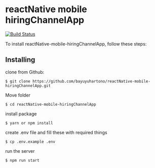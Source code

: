 

# reactNative mobile hiringChannelApp
[![Build Status](https://secure.travis-ci.org/flatiron/restful.png)](http://travis-ci.org/flatiron/restful)

To install reactNative-mobile-hiringChannelApp, follow these steps:
## Installing
clone from Github:
```
$ git clone https://github.com/bayuyuhartono/reactNative-mobile-hiringChannelApp.git
```
Move folder
```
$ cd reactNative-mobile-hiringChannelApp
```
install package
```
$ yarn or npm install
```
create .env file and fill these with required things
```
$ cp .env.example .env
```
run the server
```
$ npm run start
```
